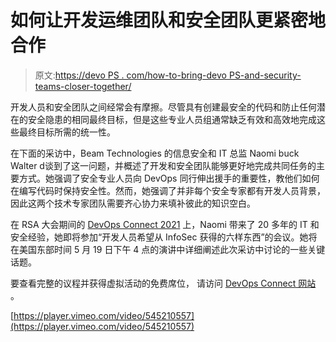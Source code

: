 # 如何让开发运维团队和安全团队更紧密地合作

> 原文:[https://devo PS . com/how-to-bring-devo PS-and-security-teams-closer-together/](https://devops.com/how-to-bring-devops-and-security-teams-closer-together/)

开发人员和安全团队之间经常会有摩擦。尽管具有创建最安全的代码和防止任何潜在的安全隐患的相同最终目标，但是这些专业人员组通常缺乏有效和高效地完成这些最终目标所需的统一性。

在下面的采访中，Beam Technologies 的信息安全和 IT 总监 Naomi buck Walter d谈到了这一问题，并概述了开发和安全团队能够更好地完成共同任务的主要方式。她强调了安全专业人员向 DevOps 同行伸出援手的重要性，教他们如何在编写代码时保持安全性。然而，她强调了并非每个安全专家都有开发人员背景，因此这两个技术专家团队需要齐心协力来填补彼此的知识空白。

在 RSA 大会期间的 [DevOps Connect 2021](https://www.mediaopsevents.com/devopsconnect) 上，Naomi 带来了 20 多年的 IT 和安全经验，她即将参加“开发人员希望从 InfoSec 获得的六样东西”的会议。她将在美国东部时间 5 月 19 日下午 4 点的演讲中详细阐述此次采访中讨论的一些关键话题。

要查看完整的议程并获得虚拟活动的免费席位， 请访问 [DevOps Connect 网站](https://www.mediaopsevents.com/devopsconnect?_campaign&utm_medium=RSAC&utm_source=Blogs) 。

[https://player.vimeo.com/video/545210557](https://player.vimeo.com/video/545210557)